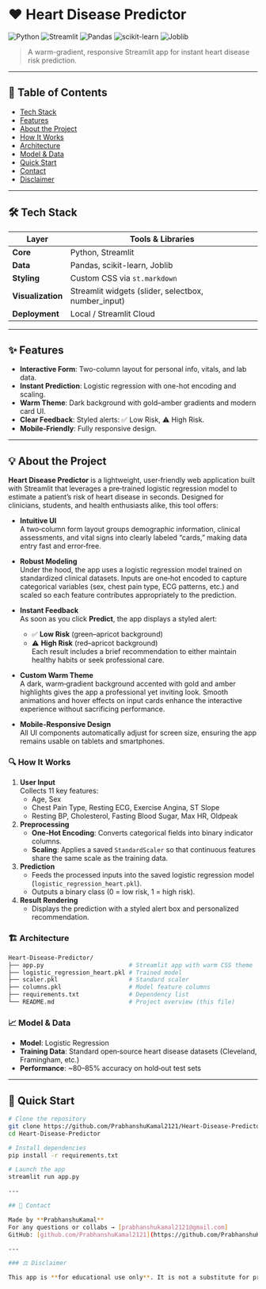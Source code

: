 # ❤️ Heart Disease Predictor

![Python](https://img.shields.io/badge/Python-3776AB?style=for-the-badge&logo=python&logoColor=white)
![Streamlit](https://img.shields.io/badge/Streamlit-FF4B4B?style=for-the-badge&logo=streamlit&logoColor=white)
![Pandas](https://img.shields.io/badge/Pandas-150458?style=for-the-badge&logo=pandas&logoColor=white)
![scikit-learn](https://img.shields.io/badge/scikit--learn-F7931E?style=for-the-badge&logo=scikit-learn&logoColor=white)
![Joblib](https://img.shields.io/badge/Joblib-FFDB3A?style=for-the-badge&logo=python&logoColor=black)

> A warm-gradient, responsive Streamlit app for instant heart disease risk prediction.

---

## 🎯 Table of Contents

- [Tech Stack](#-tech-stack)
- [Features](#-features)
- [About the Project](#-about-the-project)
- [How It Works](#-how-it-works)
- [Architecture](#-architecture)
- [Model & Data](#-model--data)
- [Quick Start](#-quick-start)
- [Contact](#-contact)
- [Disclaimer](#️-disclaimer)

---

## 🛠️ Tech Stack

| Layer                | Tools & Libraries                                       |
|-------------------|------------------------------------------------------------|
| **Core**          | Python, Streamlit                                          |
| **Data**          | Pandas, scikit-learn, Joblib                               |
| **Styling**       | Custom CSS via `st.markdown`                               |
| **Visualization** | Streamlit widgets (slider, selectbox, number_input)        |
| **Deployment**    | Local / Streamlit Cloud                                    |


---

## ✨ Features

- **Interactive Form**: Two-column layout for personal info, vitals, and lab data.  
- **Instant Prediction**: Logistic regression with one-hot encoding and scaling.  
- **Warm Theme**: Dark background with gold–amber gradients and modern card UI.  
- **Clear Feedback**: Styled alerts: ✅ Low Risk, ⚠️ High Risk.  
- **Mobile‑Friendly**: Fully responsive design.

---

## 💡 About the Project

**Heart Disease Predictor** is a lightweight, user‑friendly web application built with Streamlit that leverages a pre‑trained logistic regression model to estimate a patient’s risk of heart disease in seconds. Designed for clinicians, students, and health enthusiasts alike, this tool offers:

- **Intuitive UI**  
  A two‑column form layout groups demographic information, clinical assessments, and vital signs into clearly labeled “cards,” making data entry fast and error‑free.

- **Robust Modeling**  
  Under the hood, the app uses a logistic regression model trained on standardized clinical datasets. Inputs are one‑hot encoded to capture categorical variables (sex, chest pain type, ECG patterns, etc.) and scaled so each feature contributes appropriately to the prediction.

- **Instant Feedback**  
  As soon as you click **Predict**, the app displays a styled alert:
  - ✅ **Low Risk** (green–apricot background)  
  - ⚠️ **High Risk** (red–apricot background)  
  Each result includes a brief recommendation to either maintain healthy habits or seek professional care.

- **Custom Warm Theme**  
  A dark, warm‑gradient background accented with gold and amber highlights gives the app a professional yet inviting look. Smooth animations and hover effects on input cards enhance the interactive experience without sacrificing performance.

- **Mobile-Responsive Design**  
  All UI components automatically adjust for screen size, ensuring the app remains usable on tablets and smartphones.

### 🔍 How It Works

1. **User Input**  
   Collects 11 key features: 
   - Age, Sex  
   - Chest Pain Type, Resting ECG, Exercise Angina, ST Slope  
   - Resting BP, Cholesterol, Fasting Blood Sugar, Max HR, Oldpeak  
2. **Preprocessing**  
   - **One‑Hot Encoding**: Converts categorical fields into binary indicator columns.  
   - **Scaling**: Applies a saved `StandardScaler` so that continuous features share the same scale as the training data.  
3. **Prediction**  
   - Feeds the processed inputs into the saved logistic regression model (`logistic_regression_heart.pkl`).  
   - Outputs a binary class (0 = low risk, 1 = high risk).  
4. **Result Rendering**  
   - Displays the prediction with a styled alert box and personalized recommendation.  

### 🏗️ Architecture

```bash
Heart-Disease-Predictor/
├── app.py                        # Streamlit app with warm CSS theme
├── logistic_regression_heart.pkl # Trained model
├── scaler.pkl                    # Standard scaler
├── columns.pkl                   # Model feature columns
├── requirements.txt              # Dependency list
└── README.md                     # Project overview (this file)
```

### 📈 Model & Data

- **Model**: Logistic Regression  
- **Training Data**: Standard open‑source heart disease datasets (Cleveland, Framingham, etc.)  
- **Performance**: ~80–85% accuracy on hold‑out test sets  

---

## 🚀 Quick Start

```bash
# Clone the repository
git clone https://github.com/PrabhanshuKamal2121/Heart-Disease-Predictor.git
cd Heart-Disease-Predictor

# Install dependencies
pip install -r requirements.txt

# Launch the app
streamlit run app.py

---

## 📧 Contact

Made by **PrabhanshuKamal**  
For any questions or collabs → [prabhanshukamal2121@gmail.com]  
GitHub: [github.com/PrabhanshuKamal2121](https://github.com/PrabhanshuKamal2121)

---

### ⚖️ Disclaimer

This app is **for educational use only**. It is not a substitute for professional medical advice, diagnosis, or treatment. Always consult a qualified healthcare provider for medical recommendations.
